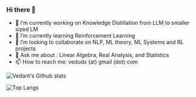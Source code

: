 ### Hi there 👋

<!--
**vedudx/vedudx** is a ✨ _special_ ✨ repository because its `README.md` (this file) appears on your GitHub profile.

Here are some ideas to get you started:
-->

- 🔭 I’m currently working on Knowledge Distillation from LLM to smaller sized LM
- 🌱 I’m currently learning Reinforcement Learning 
- 👯 I’m looking to collaborate on NLP, ML theory, ML Systems and RL projects
- 💬 Ask me about : Linear Algebra, Real Analysis, and Statistics
- 📫 How to reach me: vedudx (at) gmail (dot) com
<!-- - 🤔 I’m looking for help with -->
<!-- - 😄 Pronouns: ... -->
<!-- - ⚡ Fun fact: ... -->



![Vedant's Github stats](https://github-readme-stats.vercel.app/api?username=vedudx&show_icons=true&theme=transparent)

![Top Langs](https://github-readme-stats.vercel.app/api/top-langs/?username=vedudx&layout=compact&theme=transparent)




